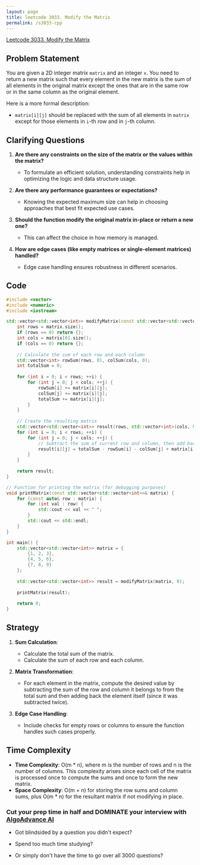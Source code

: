 ```yaml
---
layout: page
title: leetcode 3033. Modify the Matrix
permalink: /s3033-cpp
---
```

[Leetcode 3033. Modify the Matrix](https://algoadvance.github.io/algoadvance/l3033)
## Problem Statement

You are given a 2D integer matrix `matrix` and an integer `x`. You need to return a new matrix such that every element in the new matrix is the sum of all elements in the original matrix except the ones that are in the same row or in the same column as the original element.

Here is a more formal description: 
- `matrix[i][j]` should be replaced with the sum of all elements in `matrix` except for those elements in `i`-th row and in `j`-th column.

## Clarifying Questions

1. **Are there any constraints on the size of the matrix or the values within the matrix?**
   - To formulate an efficient solution, understanding constraints help in optimizing the logic and data structure usage.

2. **Are there any performance guarantees or expectations?**
   - Knowing the expected maximum size can help in choosing approaches that best fit expected use cases.

3. **Should the function modify the original matrix in-place or return a new one?**
   - This can affect the choice in how memory is managed.

4. **How are edge cases (like empty matrices or single-element matrices) handled?**
   - Edge case handling ensures robustness in different scenarios.

## Code
```cpp
#include <vector>
#include <numeric>
#include <iostream>

std::vector<std::vector<int>> modifyMatrix(const std::vector<std::vector<int>>& matrix, int x) {
    int rows = matrix.size();
    if (rows == 0) return {};
    int cols = matrix[0].size();
    if (cols == 0) return {};
    
    // Calculate the sum of each row and each column
    std::vector<int> rowSum(rows, 0), colSum(cols, 0);
    int totalSum = 0;
    
    for (int i = 0; i < rows; ++i) {
        for (int j = 0; j < cols; ++j) {
            rowSum[i] += matrix[i][j];
            colSum[j] += matrix[i][j];
            totalSum += matrix[i][j];
        }
    }
    
    // Create the resulting matrix
    std::vector<std::vector<int>> result(rows, std::vector<int>(cols, 0));
    for (int i = 0; i < rows; ++i) {
        for (int j = 0; j < cols; ++j) {
            // Subtract the sum of current row and column, then add back the current element as it's excluded twice
            result[i][j] = totalSum - rowSum[i] - colSum[j] + matrix[i][j];
        }
    }
    
    return result;
}

// Function for printing the matrix (for debugging purposes)
void printMatrix(const std::vector<std::vector<int>>& matrix) {
    for (const auto& row : matrix) {
        for (int val : row) {
            std::cout << val << " ";
        }
        std::cout << std::endl;
    }
}

int main() {
    std::vector<std::vector<int>> matrix = {
        {1, 2, 3},
        {4, 5, 6},
        {7, 8, 9}
    };
    
    std::vector<std::vector<int>> result = modifyMatrix(matrix, 0);
    
    printMatrix(result);
    
    return 0;
}
```

## Strategy

1. **Sum Calculation**:
   - Calculate the total sum of the matrix.
   - Calculate the sum of each row and each column.

2. **Matrix Transformation**:
   - For each element in the matrix, compute the desired value by subtracting the sum of the row and column it belongs to from the total sum and then adding back the element itself (since it was subtracted twice).

3. **Edge Case Handling**:
   - Include checks for empty rows or columns to ensure the function handles such cases properly.

## Time Complexity

- **Time Complexity**: O(m * n), where m is the number of rows and n is the number of columns. This complexity arises since each cell of the matrix is processed once to compute the sums and once to form the new matrix.
- **Space Complexity**: O(m + n) for storing the row sums and column sums, plus O(m * n) for the resultant matrix if not modifying in place.


### Cut your prep time in half and DOMINATE your interview with [AlgoAdvance AI](https://algoAdvance.com)

- Got blindsided by a question you didn't expect?

- Spend too much time studying?

- Or simply don't have the time to go over all 3000 questions?


